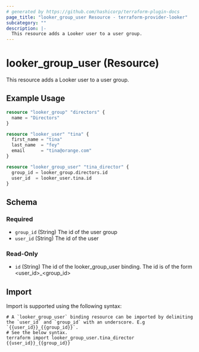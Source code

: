 ```yaml
---
# generated by https://github.com/hashicorp/terraform-plugin-docs
page_title: "looker_group_user Resource - terraform-provider-looker"
subcategory: ""
description: |-
  This resource adds a Looker user to a user group.
---
```


# looker_group_user (Resource)

This resource adds a Looker user to a user group.

## Example Usage

```terraform
resource "looker_group" "directors" {
  name = "Directors"
}

resource "looker_user" "tina" {
  first_name = "tina"
  last_name  = "fey"
  email      = "tina@orange.com"
}

resource "looker_group_user" "tina_director" {
  group_id = looker_group.directors.id
  user_id  = looker_user.tina.id
}
```

<!-- schema generated by tfplugindocs -->
## Schema

### Required

- `group_id` (String) The id of the user group
- `user_id` (String) The id of the user

### Read-Only

- `id` (String) The id of the looker_group_user binding. The id is of the form <user_id>_<group_id>

## Import

Import is supported using the following syntax:

```shell
# A `looker_group_user` binding resource can be imported by delimiting the `user_id` and `group_id` with an underscore. E.g `{{user_id}}_{{group_id}}`. 
# See the below syntax. 
terraform import looker_group_user.tina_director {{user_id}}_{{group_id}}
```

